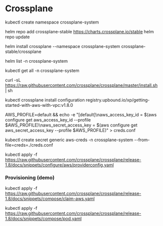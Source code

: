 
# Crossplane


kubectl create namespace crossplane-system

helm repo add crossplane-stable https://charts.crossplane.io/stable
helm repo update

helm install crossplane --namespace crossplane-system crossplane-stable/crossplane

helm list -n crossplane-system

kubectl get all -n crossplane-system


curl -sL https://raw.githubusercontent.com/crossplane/crossplane/master/install.sh | sh


kubectl crossplane install configuration registry.upbound.io/xp/getting-started-with-aws-with-vpc:v1.8.0

AWS_PROFILE=default && echo -e "[default]\naws_access_key_id = $(aws configure get aws_access_key_id --profile $AWS_PROFILE)\naws_secret_access_key = $(aws configure get aws_secret_access_key --profile $AWS_PROFILE)" > creds.conf


kubectl create secret generic aws-creds -n crossplane-system --from-file=creds=./creds.conf


kubectl apply -f https://raw.githubusercontent.com/crossplane/crossplane/release-1.8/docs/snippets/configure/aws/providerconfig.yaml




### Provisioning (demo)

kubectl apply -f https://raw.githubusercontent.com/crossplane/crossplane/release-1.8/docs/snippets/compose/claim-aws.yaml

kubectl apply -f https://raw.githubusercontent.com/crossplane/crossplane/release-1.8/docs/snippets/compose/pod.yaml

